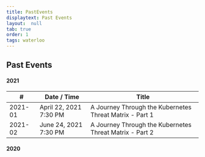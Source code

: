 ```yaml
---
title: PastEvents
displaytext: Past Events
layout:  null
tab: true
order: 1
tags: waterloo
---
```


## Past Events


#### 2021 

| # | Date / Time |  Title | 
| -------- | -------- | ----------- | 
| 2021-01 | April 22, 2021 7:30 PM| A Journey Through the Kubernetes Threat Matrix - Part 1 | 
| 2021-02 | June 24, 2021 7:30 PM| A Journey Through the Kubernetes Threat Matrix - Part 2 | 


#### 2020

<br> 
